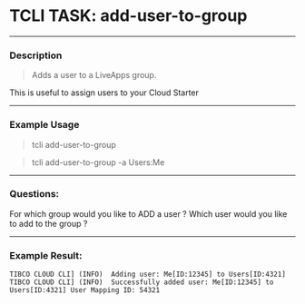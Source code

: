 # TCLI TASK: add-user-to-group

---
### Description

> Adds a user to a LiveApps group.

This is useful to assign users to your Cloud Starter

---
### Example Usage

> tcli add-user-to-group

> tcli add-user-to-group -a Users:Me

---
### Questions:

For which group would you like to ADD a user ?
Which user would you like to add to the group ?

---
### Example Result:

```console
TIBCO CLOUD CLI] (INFO)  Adding user: Me[ID:12345] to Users[ID:4321]
TIBCO CLOUD CLI] (INFO)  Successfully added user: Me[ID:12345] to Users[ID:4321] User Mapping ID: 54321 
```
